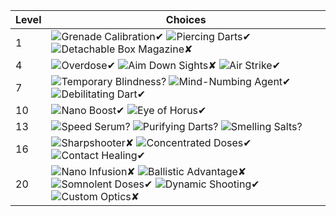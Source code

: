 | Level | Choices |
| --- | --- |
| 1 | ![Grenade Calibration](http://static.icy-veins.com/images/heroes/icons/small/storm_ui_icon_ana_biotic_grenade.jpg)✔ ![Piercing Darts](http://static.icy-veins.com/images/heroes/icons/small/storm_ui_icon_ana_sleep_dart.jpg)✔ ![Detachable Box Magazine](http://static.icy-veins.com/images/heroes/icons/small/storm_ui_icon_ana_detachableboxmagazine.jpg)✘ |
| 4 | ![Overdose](http://static.icy-veins.com/images/heroes/icons/small/storm_ui_icon_ana_sleep_dart.jpg)✔ ![Aim Down Sights](http://static.icy-veins.com/images/heroes/icons/small/storm_ui_icon_ana_aim_down_sights.jpg)✘ ![Air Strike](http://static.icy-veins.com/images/heroes/icons/small/storm_ui_icon_ana_biotic_grenade.jpg)✔ |
| 7 | ![Temporary Blindness](http://static.icy-veins.com/images/heroes/icons/small/storm_ui_icon_ana_sleep_dart.jpg)? ![Mind-Numbing Agent](http://static.icy-veins.com/images/heroes/icons/small/storm_ui_icon_ana_shrike.jpg)✔ ![Debilitating Dart](http://static.icy-veins.com/images/heroes/icons/small/storm_ui_icon_ana_debilitatingdart.jpg)✔ |
| 10 | ![Nano Boost](http://static.icy-veins.com/images/heroes/icons/small/storm_ui_icon_ana_nano_bost.jpg)✔ ![Eye of Horus](http://static.icy-veins.com/images/heroes/icons/small/storm_ui_icon_ana_overwatch.jpg)✔ |
| 13 | ![Speed Serum](http://static.icy-veins.com/images/heroes/icons/small/storm_ui_icon_ana_healing_dart.jpg)? ![Purifying Darts](http://static.icy-veins.com/images/heroes/icons/small/storm_ui_icon_ana_healing_dart_a.jpg)? ![Smelling Salts](http://static.icy-veins.com/images/heroes/icons/small/storm_ui_icon_ana_healing_dart_b.jpg)? |
| 16 | ![Sharpshooter](http://static.icy-veins.com/images/heroes/icons/small/storm_ui_icon_ana_healing_dart.jpg)✘ ![Concentrated Doses](http://static.icy-veins.com/images/heroes/icons/small/storm_ui_icon_ana_healing_dart_a.jpg)✔ ![Contact Healing](http://static.icy-veins.com/images/heroes/icons/small/storm_ui_icon_ana_biotic_grenade.jpg)✔ |
| 20 | ![Nano Infusion](http://static.icy-veins.com/images/heroes/icons/small/storm_ui_icon_ana_nano_bost.jpg)✘ ![Ballistic Advantage](http://static.icy-veins.com/images/heroes/icons/small/storm_ui_icon_ana_overwatch.jpg)✘ ![Somnolent Doses](http://static.icy-veins.com/images/heroes/icons/small/storm_ui_icon_ana_shrike.jpg)✔ ![Dynamic Shooting](http://static.icy-veins.com/images/heroes/icons/small/storm_ui_icon_talent_autoattack_speed.jpg)✔ ![Custom Optics](http://static.icy-veins.com/images/heroes/icons/small/storm_ui_icon_ana_aim_down_sights.jpg)✘ |